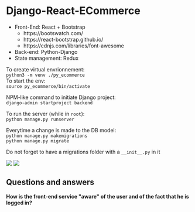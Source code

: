 # Django-React-ECommerce


<ul>
<li>Front-End: React + Bootstrap 
<ul>
<li>https://bootswatch.com/
<li>https://react-bootstrap.github.io/
<li>https://cdnjs.com/libraries/font-awesome
</ul>
<li>Back-end: Python-Django</li>
<li>State management: Redux</li>
</ul>


To create virtual envrionnement:<br>
```python3 -m venv ./py_ecommerce```
<br>
To start the env:<br>
```source py_ecommerce/bin/activate```


NPM-like command to initiate Django project:<br>
```django-admin startproject backend```


To run the server (while in ``` root ```):<br>
```python manage.py runserver```


Everytime a change is made to the DB model:<br>
``` python manage.py makemigrations ```<br>
``` python manage.py migrate ```
<br>

Do not forget to have a migrations folder with a ```__init__.py``` in it

<img src="https://github.com/alexnesov/Django-React-ECommerce/blob/main/arch.png">


<img src="https://github.com/alexnesov/Django-React-ECommerce/blob/main/db_model_diagram.png">

## Questions and answers

<b>How is the front-end service "aware" of the user and of the fact that he is logged in?</b>
